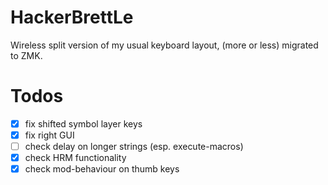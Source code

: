# HackerBrettLe
Wireless split version of my usual keyboard layout, (more or less) migrated to ZMK.

# Todos
- [x] fix shifted symbol layer keys
- [x] fix right GUI
- [ ] check delay on longer strings (esp. execute-macros)
- [x] check HRM functionality
- [x] check mod-behaviour on thumb keys
